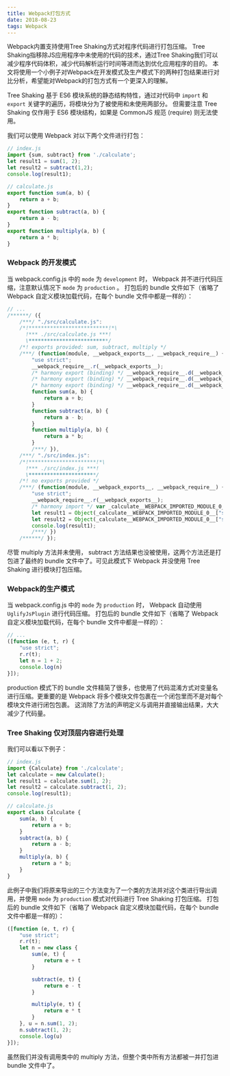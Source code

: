 ```yaml
---
title: Webpack打包方式
date: 2018-08-23
tags: Webpack
---
```

Webpack内置支持使用Tree Shaking方式对程序代码进行打包压缩。
Tree Shaking指移除JS应用程序中未使用的代码的技术，通过Tree Shaking我们可以减少程序代码体积，减少代码解析运行时间等进而达到优化应用程序的目的。
本文将使用一个小例子对Webpack在开发模式及生产模式下的两种打包结果进行对比分析，希望能对Webpack的打包方式有一个更深入的理解。

<!-- more -->

Tree Shaking 基于 ES6 模块系统的静态结构特性，通过对代码中 <code>import</code> 和 <code>export</code> 关键字的遍历，将模块分为了被使用和未使用两部分。
但需要注意 Tree Shaking 仅作用于 ES6 模块结构，如果是 CommonJS 规范 (require) 则无法使用。

我们可以使用 Webpack 对以下两个文件进行打包：
```js
// index.js
import {sum, subtract} from './calculate';
let result1 = sum(1, 2);
let result2 = subtract(1,2);
console.log(result1);
```
```js
// calculate.js
export function sum(a, b) {
    return a + b;
}
export function subtract(a, b) {
    return a - b;
}
export function multiply(a, b) {
    return a * b;
}
```
### Webpack 的开发模式
当 webpack.config.js 中的 <code>mode</code> 为 <code>development</code> 时， Webpack 并不进行代码压缩，注意默认情况下 <code>mode</code> 为 <code>production</code> 。
打包后的 bundle 文件如下（省略了 Webpack 自定义模块加载代码，在每个 bundle 文件中都是一样的）：
```js
// ... 
/******/ ({
    /***/ "./src/calculate.js":
    /*!**************************!*\
      !*** ./src/calculate.js ***!
      \**************************/
    /*! exports provided: sum, subtract, multiply */
    /***/ (function(module, __webpack_exports__, __webpack_require__) {
        "use strict";
        __webpack_require__.r(__webpack_exports__);
        /* harmony export (binding) */ __webpack_require__.d(__webpack_exports__, "sum", function() { return sum; });
        /* harmony export (binding) */ __webpack_require__.d(__webpack_exports__, "subtract", function() { return subtract; });
        /* harmony export (binding) */ __webpack_require__.d(__webpack_exports__, "multiply", function() { return multiply; });
        function sum(a, b) {
            return a + b;
        }
        function subtract(a, b) {
            return a - b;
        }
        function multiply(a, b) {
            return a * b;
        }
        /***/ }),
    /***/ "./src/index.js":
    /*!**********************!*\
      !*** ./src/index.js ***!
      \**********************/
    /*! no exports provided */
    /***/ (function(module, __webpack_exports__, __webpack_require__) {
        "use strict";
        __webpack_require__.r(__webpack_exports__);
        /* harmony import */ var _calculate__WEBPACK_IMPORTED_MODULE_0__ = __webpack_require__(/*! ./calculate */ "./src/calculate.js");
        let result1 = Object(_calculate__WEBPACK_IMPORTED_MODULE_0__["sum"])(1, 2);
        let result2 = Object(_calculate__WEBPACK_IMPORTED_MODULE_0__["subtract"])(1,2);
        console.log(result1);
        /***/ })
    /******/ });
```
尽管 multiply 方法并未使用， subtract 方法结果也没被使用，这两个方法还是打包进了最终的 bundle 文件中了。可见此模式下 Webpack 并没使用 Tree Shaking 进行模块打包压缩。

### Webpack的生产模式
当 webpack.config.js 中的 <code>mode</code> 为 <code>production</code> 时， Webpack 自动使用 <code>UglifyJsPlugin</code> 进行代码压缩。
打包后的 bundle 文件如下（省略了 Webpack 自定义模块加载代码，在每个 bundle 文件中都是一样的）：
```js
// ... 
([function (e, t, r) {
    "use strict";
    r.r(t);
    let n = 1 + 2;
    console.log(n)
}]);
```
production 模式下的 bundle 文件精简了很多，也使用了代码混淆方式对变量名进行压缩。更重要的是 Webpack 将多个模块文件包裹在一个闭包里而不是对每个模块文件进行闭包包裹。
这消除了方法的声明定义与调用并直接输出结果，大大减少了代码量。

### Tree Shaking 仅对顶层内容进行处理
我们可以看以下例子：
```js
// index.js
import {Calculate} from './calculate';
let calculate = new Calculate();
let result1 = calculate.sum(1, 2);
let result2 = calculate.subtract(1, 2);
console.log(result1);
```
```js
// calculate.js
export class Calculate {
    sum(a, b) {
        return a + b;
    }
    subtract(a, b) {
        return a - b;
    }
    multiply(a, b) {
        return a * b;
    }
}
```
此例子中我们将原来导出的三个方法变为了一个类的方法并对这个类进行导出调用，并使用 <code>mode</code> 为 <code>production</code> 模式对代码进行 Tree Shaking 打包压缩。
打包后的 bundle 文件如下（省略了 Webpack 自定义模块加载代码，在每个 bundle 文件中都是一样的）：
````js
([function (e, t, r) {
    "use strict";
    r.r(t);
    let n = new class {
        sum(e, t) {
            return e + t
        }

        subtract(e, t) {
            return e - t
        }

        multiply(e, t) {
            return e * t
        }
    }, u = n.sum(1, 2);
    n.subtract(1, 2);
    console.log(u)
}]);
````
虽然我们并没有调用类中的 multiply 方法，但整个类中所有方法都被一并打包进 bundle 文件中了。